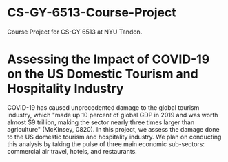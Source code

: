 # CS-GY-6513-Course-Project
Course Project for CS-GY 6513 at NYU Tandon.

# Assessing the Impact of COVID-19 on the US Domestic Tourism and Hospitality Industry
COVID-19 has caused unprecedented damage to the global tourism industry, which "made up 10 percent of global GDP in 2019 and was worth almost \$9 trillion, making the sector nearly three times larger than agriculture" (McKinsey, 0820). In this project, we assess the damage done to the US domestic tourism and hospitality industry. We plan on conducting this analysis by taking the pulse of three main economic sub-sectors: commercial air travel, hotels, and restaurants.
